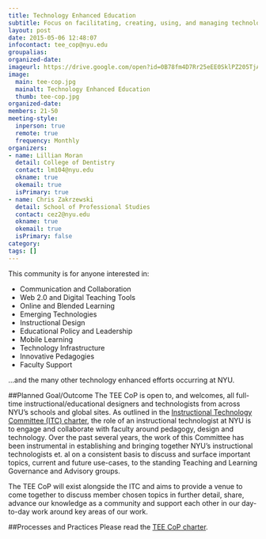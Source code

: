```yaml
---
title: Technology Enhanced Education
subtitle: Focus on facilitating, creating, using, and managing technology enhanced models in higher education.
layout: post
date: 2015-05-06 12:48:07
infocontact: tee_cop@nyu.edu
groupalias: 
organized-date: 
imageurl: https://drive.google.com/open?id=0B78fm4D7Rr25eEE0SklPZ205TjA&authuser=0
image:
  main: tee-cop.jpg
  mainalt: Technology Enhanced Education
  thumb: tee-cop.jpg
organized-date: 
members: 21-50
meeting-style:
  inperson: true
  remote: true
  frequency: Monthly
organizers:
- name: Lillian Moran
  detail: College of Dentistry
  contact: lm104@nyu.edu
  okname: true
  okemail: true
  isPrimary: true
- name: Chris Zakrzewski
  detail: School of Professional Studies
  contact: cez2@nyu.edu
  okname: true
  okemail: true
  isPrimary: false
category: 
tags: []
---
```


This community is for anyone interested in:

* Communication and Collaboration
* Web 2.0 and Digital Teaching Tools
* Online and Blended Learning
* Emerging Technologies
* Instructional Design
* Educational Policy and Leadership
* Mobile Learning
* Technology Infrastructure
* Innovative Pedagogies
* Faculty Support

...and the many other technology enhanced efforts occurring at NYU.

##Planned Goal/Outcome
The TEE CoP is open to, and welcomes, all full-time instructional/educational designers and technologists from across NYU’s schools and global sites. As outlined in the [Instructional Technology Committee (ITC) charter](https://docs.google.com/document/d/1D3Kc679iKlFrm4ln-FbSWAx9g3Sbj3OmFdvnJ0Xy37Y/edit), the role of an instructional technologist at NYU is to engage and collaborate with faculty around pedagogy, design and technology. Over the past several years, the work of this Committee has been instrumental in establishing and bringing together NYU’s instructional technologists et. al on a consistent basis to discuss and surface important topics, current and future use-cases, to the standing Teaching and Learning Governance and Advisory groups. 

The TEE CoP will exist alongside the ITC and aims to provide a venue to come together to discuss member chosen topics in further detail, share, advance our knowledge as a community and support each other in our day-to-day work around key areas of our work. 


##Processes and Practices
Please read the [TEE CoP charter](https://docs.google.com/document/d/1D3Kc679iKlFrm4ln-FbSWAx9g3Sbj3OmFdvnJ0Xy37Y/edit).
